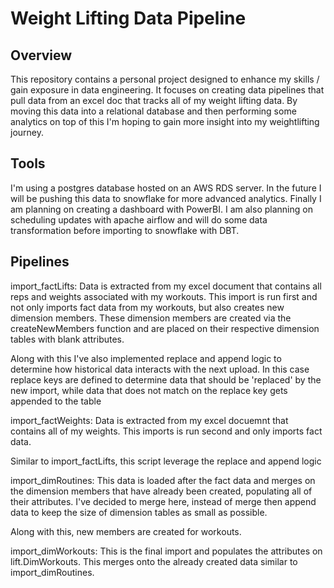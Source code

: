 # Weight Lifting Data Pipeline

## Overview
This repository contains a personal project designed to enhance my skills / gain exposure in data engineering. It focuses on creating data pipelines that pull data from an excel doc that tracks all of my weight lifting data. By moving this data into a relational database and then performing some analytics on top of this I'm hoping to gain more insight into my weightlifting journey.

## Tools
I'm using a postgres database hosted on an AWS RDS server. In the future I will be pushing this data to snowflake for more advanced analytics. Finally I am planning on creating a dashboard with PowerBI. I am also planning on scheduling updates with apache airflow and will do some data transformation before importing to snowflake with DBT. 

## Pipelines 
import_factLifts: Data is extracted from my excel document that contains all reps and weights associated with my workouts. This import is run first and not only imports fact data from my workouts, but also creates new dimension members. These dimension members are created via the createNewMembers function and are placed on their respective dimension tables with blank attributes. 

Along with this I've also implemented replace and append logic to determine how historical data interacts with the next upload. In this case replace keys are defined to determine data that should be 'replaced' by the new import, while data that does not match on the replace key gets appended to the table

import_factWeights: Data is extracted from my excel docuemnt that contains all of my weights. This imports is run second and only imports fact data. 

Similar to import_factLifts, this script leverage the replace and append logic

import_dimRoutines: This data is loaded after the fact data and merges on the dimension members that have already been created, populating all of their attributes. I've decided to merge here, instead of merge then append data to keep the size of dimension tables as small as possible.

Along with this, new members are created for workouts. 

import_dimWorkouts: This is the final import and populates the attributes on lift.DimWorkouts. This merges onto the already created data similar to import_dimRoutines. 